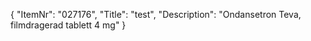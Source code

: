 {
  "ItemNr": "027176",
  "Title": "test",
  "Description": "Ondansetron Teva, filmdragerad tablett 4 mg"
}